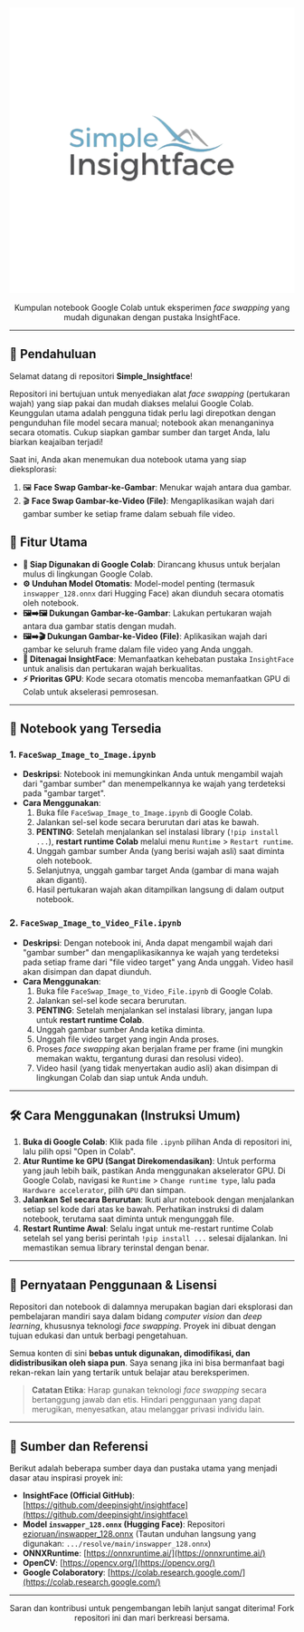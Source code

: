 <div align="center">
  <img src="./Headers.png" alt="Simple_Insightface Banner" width="700">
</div>

<p align="center">
  Kumpulan notebook Google Colab untuk eksperimen <i>face swapping</i> yang mudah digunakan dengan pustaka InsightFace.
</p>

---

## 🚀 Pendahuluan

Selamat datang di repositori **Simple_Insightface**! 

Repositori ini bertujuan untuk menyediakan alat _face swapping_ (pertukaran wajah) yang siap pakai dan mudah diakses melalui Google Colab. Keunggulan utama adalah pengguna tidak perlu lagi direpotkan dengan pengunduhan file model secara manual; notebook akan menanganinya secara otomatis. Cukup siapkan gambar sumber dan target Anda, lalu biarkan keajaiban terjadi!

Saat ini, Anda akan menemukan dua notebook utama yang siap dieksplorasi:
1.  🖼️ **Face Swap Gambar-ke-Gambar**: Menukar wajah antara dua gambar.
2.  🎬 **Face Swap Gambar-ke-Video (File)**: Mengaplikasikan wajah dari gambar sumber ke setiap frame dalam sebuah file video.

## 🌟 Fitur Utama

* **🚀 Siap Digunakan di Google Colab**: Dirancang khusus untuk berjalan mulus di lingkungan Google Colab.
* **⚙️ Unduhan Model Otomatis**: Model-model penting (termasuk `inswapper_128.onnx` dari Hugging Face) akan diunduh secara otomatis oleh notebook.
* **🖼️➡️🖼️ Dukungan Gambar-ke-Gambar**: Lakukan pertukaran wajah antara dua gambar statis dengan mudah.
* **🖼️➡️🎬 Dukungan Gambar-ke-Video (File)**: Aplikasikan wajah dari gambar ke seluruh frame dalam file video yang Anda unggah.
* **🧠 Ditenagai InsightFace**: Memanfaatkan kehebatan pustaka `InsightFace` untuk analisis dan pertukaran wajah berkualitas.
* **⚡ Prioritas GPU**: Kode secara otomatis mencoba memanfaatkan GPU di Colab untuk akselerasi pemrosesan.

---

## 📖 Notebook yang Tersedia

### 1. `FaceSwap_Image_to_Image.ipynb`
   * **Deskripsi**: Notebook ini memungkinkan Anda untuk mengambil wajah dari "gambar sumber" dan menempelkannya ke wajah yang terdeteksi pada "gambar target".
   * **Cara Menggunakan**:
        1. Buka file `FaceSwap_Image_to_Image.ipynb` di Google Colab.
        2. Jalankan sel-sel kode secara berurutan dari atas ke bawah.
        3. **PENTING**: Setelah menjalankan sel instalasi library (`!pip install ...`), **restart runtime Colab** melalui menu `Runtime` > `Restart runtime`.
        4. Unggah gambar sumber Anda (yang berisi wajah asli) saat diminta oleh notebook.
        5. Selanjutnya, unggah gambar target Anda (gambar di mana wajah akan diganti).
        6. Hasil pertukaran wajah akan ditampilkan langsung di dalam output notebook.

### 2. `FaceSwap_Image_to_Video_File.ipynb`
   * **Deskripsi**: Dengan notebook ini, Anda dapat mengambil wajah dari "gambar sumber" dan mengaplikasikannya ke wajah yang terdeteksi pada setiap frame dari "file video target" yang Anda unggah. Video hasil akan disimpan dan dapat diunduh.
   * **Cara Menggunakan**:
        1. Buka file `FaceSwap_Image_to_Video_File.ipynb` di Google Colab.
        2. Jalankan sel-sel kode secara berurutan.
        3. **PENTING**: Setelah menjalankan sel instalasi library, jangan lupa untuk **restart runtime Colab**.
        4. Unggah gambar sumber Anda ketika diminta.
        5. Unggah file video target yang ingin Anda proses.
        6. Proses _face swapping_ akan berjalan frame per frame (ini mungkin memakan waktu, tergantung durasi dan resolusi video).
        7. Video hasil (yang tidak menyertakan audio asli) akan disimpan di lingkungan Colab dan siap untuk Anda unduh.

---

## 🛠️ Cara Menggunakan (Instruksi Umum)

1.  **Buka di Google Colab**: Klik pada file `.ipynb` pilihan Anda di repositori ini, lalu pilih opsi "Open in Colab".
2.  **Atur Runtime ke GPU (Sangat Direkomendasikan)**: Untuk performa yang jauh lebih baik, pastikan Anda menggunakan akselerator GPU. Di Google Colab, navigasi ke `Runtime` > `Change runtime type`, lalu pada `Hardware accelerator`, pilih `GPU` dan simpan.
3.  **Jalankan Sel secara Berurutan**: Ikuti alur notebook dengan menjalankan setiap sel kode dari atas ke bawah. Perhatikan instruksi di dalam notebook, terutama saat diminta untuk mengunggah file.
4.  **Restart Runtime Awal**: Selalu ingat untuk me-restart runtime Colab setelah sel yang berisi perintah `!pip install ...` selesai dijalankan. Ini memastikan semua library terinstal dengan benar.

---

## 📜 Pernyataan Penggunaan & Lisensi

Repositori dan notebook di dalamnya merupakan bagian dari eksplorasi dan pembelajaran mandiri saya dalam bidang _computer vision_ dan _deep learning_, khususnya teknologi _face swapping_. Proyek ini dibuat dengan tujuan edukasi dan untuk berbagi pengetahuan.

Semua konten di sini **bebas untuk digunakan, dimodifikasi, dan didistribusikan oleh siapa pun**. Saya senang jika ini bisa bermanfaat bagi rekan-rekan lain yang tertarik untuk belajar atau bereksperimen.

> **Catatan Etika**: Harap gunakan teknologi _face swapping_ secara bertanggung jawab dan etis. Hindari penggunaan yang dapat merugikan, menyesatkan, atau melanggar privasi individu lain.

---

## 🔗 Sumber dan Referensi

Berikut adalah beberapa sumber daya dan pustaka utama yang menjadi dasar atau inspirasi proyek ini:

* **InsightFace (Official GitHub)**: [https://github.com/deepinsight/insightface](https://github.com/deepinsight/insightface)
* **Model `inswapper_128.onnx` (Hugging Face)**: Repositori [ezioruan/inswapper_128.onnx](https://huggingface.co/ezioruan/inswapper_128.onnx/tree/main) (Tautan unduhan langsung yang digunakan: `.../resolve/main/inswapper_128.onnx`)
* **ONNXRuntime**: [https://onnxruntime.ai/](https://onnxruntime.ai/)
* **OpenCV**: [https://opencv.org/](https://opencv.org/)
* **Google Colaboratory**: [https://colab.research.google.com/](https://colab.research.google.com/)

---

<p align="center">
  Saran dan kontribusi untuk pengembangan lebih lanjut sangat diterima! Fork repositori ini dan mari berkreasi bersama.
</p>